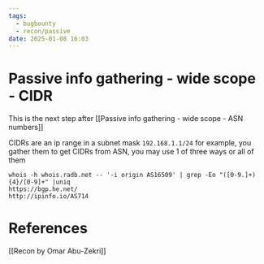 ```yaml
---
tags:
  - bugbounty
  - recon/passive
date: 2025-01-08 16:03
---
```

# Passive info gathering - wide scope - CIDR
This is the next step after [[Passive info gathering - wide scope - ASN numbers]]

CIDRs are an ip range in a subnet mask `192.168.1.1/24` for example, you gather them 
to get CIDRs from ASN, you may use 1 of three ways or all of them
```
whois -h whois.radb.net -- '-i origin AS16509' | grep -Eo "([0-9.]+){4}/[0-9]+" |uniq
https://bgp.he.net/ 
http://ipinfo.io/AS714
```




# References
[[Recon by Omar Abu-Zekri]]